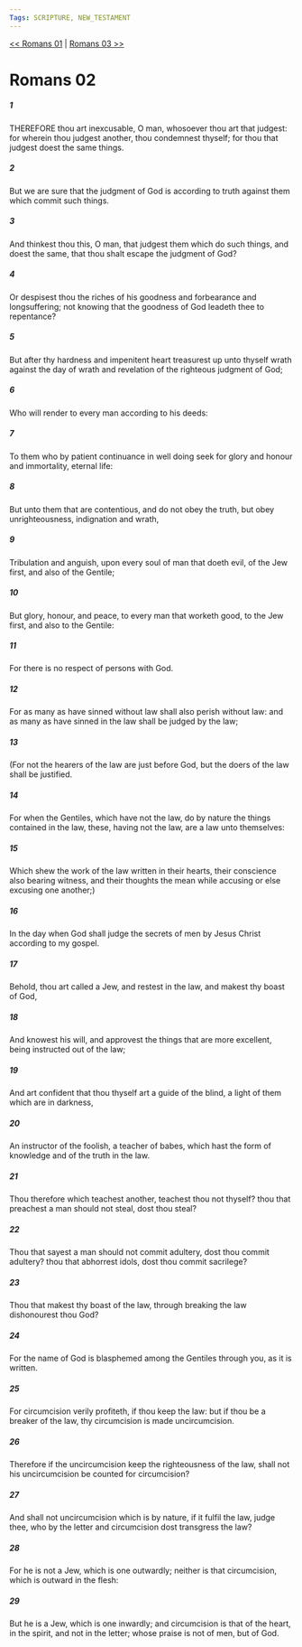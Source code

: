 ```yaml
---
Tags: SCRIPTURE, NEW_TESTAMENT
---
```


[<< Romans 01](NEW_TESTAMENT/06_Romans/Romans_01.md) | [Romans 03 >>](NEW_TESTAMENT/06_Romans/Romans_03.md)

# Romans 02

##### 1

THEREFORE thou art inexcusable, O man, whosoever thou art that judgest: for wherein thou judgest another, thou condemnest thyself; for thou that judgest doest the same things.

##### 2

But we are sure that the judgment of God is according to truth against them which commit such things.

##### 3

And thinkest thou this, O man, that judgest them which do such things, and doest the same, that thou shalt escape the judgment of God?

##### 4

Or despisest thou the riches of his goodness and forbearance and longsuffering; not knowing that the goodness of God leadeth thee to repentance?

##### 5

But after thy hardness and impenitent heart treasurest up unto thyself wrath against the day of wrath and revelation of the righteous judgment of God;

##### 6

Who will render to every man according to his deeds:

##### 7

To them who by patient continuance in well doing seek for glory and honour and immortality, eternal life:

##### 8

But unto them that are contentious, and do not obey the truth, but obey unrighteousness, indignation and wrath,

##### 9

Tribulation and anguish, upon every soul of man that doeth evil, of the Jew first, and also of the Gentile;

##### 10

But glory, honour, and peace, to every man that worketh good, to the Jew first, and also to the Gentile:

##### 11

For there is no respect of persons with God.

##### 12

For as many as have sinned without law shall also perish without law: and as many as have sinned in the law shall be judged by the law;

##### 13

(For not the hearers of the law are just before God, but the doers of the law shall be justified.

##### 14

For when the Gentiles, which have not the law, do by nature the things contained in the law, these, having not the law, are a law unto themselves:

##### 15

Which shew the work of the law written in their hearts, their conscience also bearing witness, and their thoughts the mean while accusing or else excusing one another;)

##### 16

In the day when God shall judge the secrets of men by Jesus Christ according to my gospel.

##### 17

Behold, thou art called a Jew, and restest in the law, and makest thy boast of God,

##### 18

And knowest his will, and approvest the things that are more excellent, being instructed out of the law;

##### 19

And art confident that thou thyself art a guide of the blind, a light of them which are in darkness,

##### 20

An instructor of the foolish, a teacher of babes, which hast the form of knowledge and of the truth in the law.

##### 21

Thou therefore which teachest another, teachest thou not thyself? thou that preachest a man should not steal, dost thou steal?

##### 22

Thou that sayest a man should not commit adultery, dost thou commit adultery? thou that abhorrest idols, dost thou commit sacrilege?

##### 23

Thou that makest thy boast of the law, through breaking the law dishonourest thou God?

##### 24

For the name of God is blasphemed among the Gentiles through you, as it is written.

##### 25

For circumcision verily profiteth, if thou keep the law: but if thou be a breaker of the law, thy circumcision is made uncircumcision.

##### 26

Therefore if the uncircumcision keep the righteousness of the law, shall not his uncircumcision be counted for circumcision?

##### 27

And shall not uncircumcision which is by nature, if it fulfil the law, judge thee, who by the letter and circumcision dost transgress the law?

##### 28

For he is not a Jew, which is one outwardly; neither is that circumcision, which is outward in the flesh:

##### 29

But he is a Jew, which is one inwardly; and circumcision is that of the heart, in the spirit, and not in the letter; whose praise is not of men, but of God.
